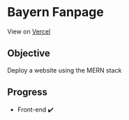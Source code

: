 # Bayern Fanpage
View on [Vercel](https://bayern-fanpage.vercel.app/)

## Objective
Deploy a website using the MERN stack

## Progress
- Front-end ✔️
